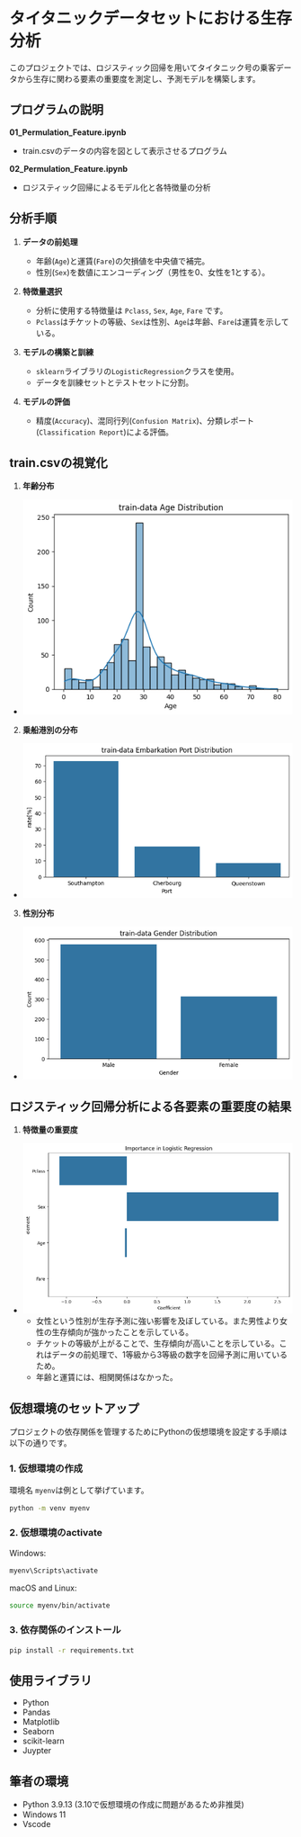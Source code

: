 # タイタニックデータセットにおける生存分析

このプロジェクトでは、ロジスティック回帰を用いてタイタニック号の乗客データから生存に関わる要素の重要度を測定し、予測モデルを構築します。

## プログラムの説明
**01_Permulation_Feature.ipynb**
- train.csvのデータの内容を図として表示させるプログラム

**02_Permulation_Feature.ipynb**
- ロジスティック回帰によるモデル化と各特徴量の分析

## 分析手順

1. **データの前処理**
   - 年齢(`Age`)と運賃(`Fare`)の欠損値を中央値で補完。
   - 性別(`Sex`)を数値にエンコーディング（男性を0、女性を1とする）。

2. **特徴量選択**
   - 分析に使用する特徴量は `Pclass`, `Sex`, `Age`, `Fare` です。
   - `Pclass`はチケットの等級、`Sex`は性別、`Age`は年齢、`Fare`は運賃を示している。

3. **モデルの構築と訓練**
   - `sklearn`ライブラリの`LogisticRegression`クラスを使用。
   - データを訓練セットとテストセットに分割。

4. **モデルの評価**
   - 精度(`Accuracy`)、混同行列(`Confusion Matrix`)、分類レポート(`Classification Report`)による評価。

## train.csvの視覚化

1. **年齢分布**
- ![Age Distribution](./result/age_plot.png)
2. **乗船港別の分布**
- ![Embarkation Port Distribution](./result/embarkation_port_rate.png)
3. **性別分布**
- ![Gender Distribution](./result/sex_rate_plot.png)

## ロジスティック回帰分析による各要素の重要度の結果
1. **特徴量の重要度**
- ![Feature Importance](./result/PFI_result.png)
   - 女性という性別が生存予測に強い影響を及ぼしている。また男性より女性の生存傾向が強かったことを示している。
   - チケットの等級が上がることで、生存傾向が高いことを示している。これはデータの前処理で、1等級から3等級の数字を回帰予測に用いているため。
   - 年齢と運賃には、相関関係はなかった。
   
## 仮想環境のセットアップ

プロジェクトの依存関係を管理するためにPythonの仮想環境を設定する手順は以下の通りです。

### 1. 仮想環境の作成
環境名 `myenv`は例として挙げています。
```bash 
python -m venv myenv
```
### 2. 仮想環境のactivate
Windows:
```bash
myenv\Scripts\activate
```
macOS and Linux:
```bash
source myenv/bin/activate
```
### 3. 依存関係のインストール
```bash
pip install -r requirements.txt
```
## 使用ライブラリ

- Python
- Pandas
- Matplotlib
- Seaborn
- scikit-learn
- Juypter

## 筆者の環境

- Python 3.9.13 (3.10で仮想環境の作成に問題があるため非推奨)
- Windows 11
- Vscode


